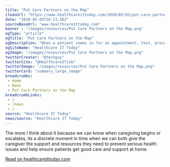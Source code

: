 ```yaml
--- 
title: "Put Care Partners on the Map"
cleanUrl: "https://www.healthcareittoday.com/2020/02/03/put-care-partners-on-the-map/"
date: "2020-02-05T16:11:36Z"
sourceBaseUrl: "www.healthcareittoday.com"
banner : "/images/resources/Put Care Partners on the Map.png"
ogType: "article"
ogTitle: "Put Care Partners on the Map"
ogDescription: "When a patient comes in for an appointment, test, procedure  how many people who need care are in the room? Whether you call them: family caregivers, care partners, or informal caregivers  if a f"
ogSiteName: "Healthcare IT Today"
ogImage: "/images/resources/Put Care Partners on the Map.png"
twitterCreator: "@techguy"
twitterSite: "@HealthcareITjob"
twitterImage: "/images/resources/Put Care Partners on the Map.png"
twitterCard: "summary_large_image"
breadcrumbs:
 - Home
 - News
 - Put Care Partners on the Map
breadcrumbLinks:
 - / 
 - /news
 - / 
source: "Healthcare IT Today"
news/source: "Healthcare IT Today"
---
```

The more I think about it because we can know when caregiving begins or escalates, its a discrete moment in time when we can both give the caregiver the support and resources they need to prevent serious health issues and help ensure patients get good care and support at home.  
  
[Read on healthcareittoday.com](https://www.healthcareittoday.com/2020/02/03/put-care-partners-on-the-map/)
